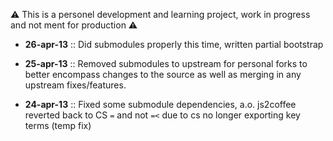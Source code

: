 :warning: This is a personel development and learning project, work in progress
and not ment for production :warning:


* **26-apr-13** :: Did submodules properly this time, written partial bootstrap

* **25-apr-13** :: Removed submodules to upstream for personal forks to better
encompass changes to the source as well as merging in any upstream fixes/features.

* **24-apr-13** :: Fixed some submodule dependencies, a.o. js2coffee reverted
back to CS `=` and not `=<` due to cs no longer exporting key terms (temp fix)

